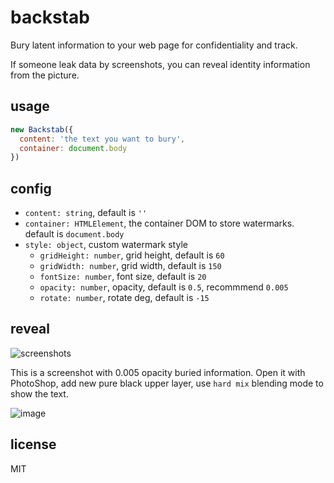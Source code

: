 # backstab

Bury latent information to your web page for confidentiality and track.

If someone leak data by screenshots, you can reveal identity information from the picture.

## usage

```JavaScript
new Backstab({
  content: 'the text you want to bury',
  container: document.body
})
```

## config

- `content: string`, default is `''`
- `container: HTMLElement`, the container DOM to store watermarks. default is `document.body`
- `style: object`, custom watermark style
  - `gridHeight: number`, grid height, default is `60`
  - `gridWidth: number`, grid width, default is `150`
  - `fontSize: number`, font size, default is `20`
  - `opacity: number`, opacity, default is `0.5`, recommmend `0.005`
  - `rotate: number`, rotate deg, default is `-15`

## reveal

![screenshots](https://user-images.githubusercontent.com/6868950/38609510-d8addddc-3db0-11e8-8ccb-4f773edac449.png)

This is a screenshot with 0.005 opacity buried information. Open it with PhotoShop, add new pure black upper layer, use `hard mix` blending mode to show the text.

![image](https://user-images.githubusercontent.com/6868950/38609569-001c6f28-3db1-11e8-9e9f-b3cbc129c710.png)

## license
MIT